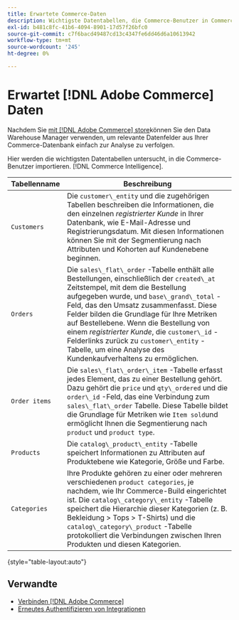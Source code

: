 ```yaml
---
title: Erwartete Commerce-Daten
description: Wichtigste Datentabellen, die Commerce-Benutzer in Commerce Intelligence importieren
exl-id: b481c8fc-41b6-4094-8901-17d57f26bfc0
source-git-commit: c7f6bacd49487cd13c4347fe6dd46d6a10613942
workflow-type: tm+mt
source-wordcount: '245'
ht-degree: 0%

---
```


# Erwartet [!DNL Adobe Commerce] Daten

Nachdem Sie [mit [!DNL Adobe Commerce] store](../../../data-analyst/importing-data/integrations/magento.md)können Sie den Data Warehouse Manager verwenden, um relevante Datenfelder aus Ihrer Commerce-Datenbank einfach zur Analyse zu verfolgen.

Hier werden die wichtigsten Datentabellen untersucht, in die Commerce-Benutzer importieren. [!DNL Commerce Intelligence].

| **Tabellenname** | **Beschreibung** |
|-----|-----|
| `Customers` | Die `customer\_entity` und die zugehörigen Tabellen beschreiben die Informationen, die den einzelnen *registrierter Kunde* in Ihrer Datenbank, wie E-Mail-Adresse und Registrierungsdatum. Mit diesen Informationen können Sie mit der Segmentierung nach Attributen und Kohorten auf Kundenebene beginnen. |
| `Orders` | Die `sales\_flat\_order` -Tabelle enthält alle Bestellungen, einschließlich der `created\_at` Zeitstempel, mit dem die Bestellung aufgegeben wurde, und `base\_grand\_total` -Feld, das den Umsatz zusammenfasst. Diese Felder bilden die Grundlage für Ihre Metriken auf Bestellebene. Wenn die Bestellung von einem *registrierter Kunde*, die `customer\_id` -Felderlinks zurück zu  `customer\_entity` -Tabelle, um eine Analyse des Kundenkaufverhaltens zu ermöglichen. |
| `Order items` | Die `sales\_flat\_order\_item` -Tabelle erfasst jedes Element, das zu einer Bestellung gehört. Dazu gehört die `price` und `qty\_ordered` und die `order\_id` -Feld, das eine Verbindung zum `sales\_flat\_order` Tabelle. Diese Tabelle bildet die Grundlage für Metriken wie `Item sold`und ermöglicht Ihnen die Segmentierung nach `product` und `product type`. |
| `Products` | Die `catalog\_product\_entity` -Tabelle speichert Informationen zu Attributen auf Produktebene wie Kategorie, Größe und Farbe. |
| `Categories` | Ihre Produkte gehören zu einer oder mehreren verschiedenen `product categories`, je nachdem, wie Ihr Commerce-Build eingerichtet ist. Die `catalog\_category\_entity` -Tabelle speichert die Hierarchie dieser Kategorien (z. B. Bekleidung > Tops > T-Shirts) und die `catalog\_category\_product` -Tabelle protokolliert die Verbindungen zwischen Ihren Produkten und diesen Kategorien. |

{style="table-layout:auto"}

## Verwandte

* [Verbinden [!DNL Adobe Commerce]](../integrations/magento.md)
* [Erneutes Authentifizieren von Integrationen](https://experienceleague.adobe.com/docs/commerce-knowledge-base/kb/how-to/mbi-reauthenticating-integrations.html)
